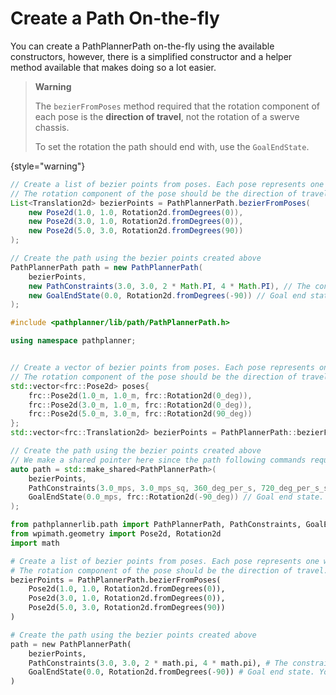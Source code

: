 # Create a Path On-the-fly

You can create a PathPlannerPath on-the-fly using the available constructors, however, there is a simplified constructor
and a helper method available that makes doing so a lot easier.

> **Warning**
>
> The `bezierFromPoses` method required that the rotation component of each pose is the **direction of travel**, not the
> rotation of a swerve chassis.
> 
> To set the rotation the path should end with, use the `GoalEndState`.
>
{style="warning"}

<tabs group="pplib-language">
<tab title="Java" group-key="java">

```Java
// Create a list of bezier points from poses. Each pose represents one waypoint. 
// The rotation component of the pose should be the direction of travel. Do not use holonomic rotation.
List<Translation2d> bezierPoints = PathPlannerPath.bezierFromPoses(
    new Pose2d(1.0, 1.0, Rotation2d.fromDegrees(0)),
    new Pose2d(3.0, 1.0, Rotation2d.fromDegrees(0)),
    new Pose2d(5.0, 3.0, Rotation2d.fromDegrees(90))
);

// Create the path using the bezier points created above
PathPlannerPath path = new PathPlannerPath(
    bezierPoints,
    new PathConstraints(3.0, 3.0, 2 * Math.PI, 4 * Math.PI), // The constraints for this path. If using a differential drivetrain, the angular constraints have no effect.
    new GoalEndState(0.0, Rotation2d.fromDegrees(-90)) // Goal end state. You can set a holonomic rotation here. If using a differential drivetrain, the rotation will have no effect.
);
```

</tab>
<tab title="C++" group-key="cpp">

```C++
#include <pathplanner/lib/path/PathPlannerPath.h>

using namespace pathplanner;


// Create a vector of bezier points from poses. Each pose represents one waypoint. 
// The rotation component of the pose should be the direction of travel. Do not use holonomic rotation.
std::vector<frc::Pose2d> poses{
    frc::Pose2d(1.0_m, 1.0_m, frc::Rotation2d(0_deg)),
    frc::Pose2d(3.0_m, 1.0_m, frc::Rotation2d(0_deg)),
    frc::Pose2d(5.0_m, 3.0_m, frc::Rotation2d(90_deg))
};
std::vector<frc::Translation2d> bezierPoints = PathPlannerPath::bezierFromPoses(poses);

// Create the path using the bezier points created above
// We make a shared pointer here since the path following commands require a shared pointer
auto path = std::make_shared<PathPlannerPath>(
    bezierPoints,
    PathConstraints(3.0_mps, 3.0_mps_sq, 360_deg_per_s, 720_deg_per_s_sq), // The constraints for this path. If using a differential drivetrain, the angular constraints have no effect.
    GoalEndState(0.0_mps, frc::Rotation2d(-90_deg)) // Goal end state. You can set a holonomic rotation here. If using a differential drivetrain, the rotation will have no effect.
);
```

</tab>
<tab title="Python" group-key="python">

```Python
from pathplannerlib.path import PathPlannerPath, PathConstraints, GoalEndState
from wpimath.geometry import Pose2d, Rotation2d
import math

# Create a list of bezier points from poses. Each pose represents one waypoint. 
# The rotation component of the pose should be the direction of travel. Do not use holonomic rotation.
bezierPoints = PathPlannerPath.bezierFromPoses(
    Pose2d(1.0, 1.0, Rotation2d.fromDegrees(0)),
    Pose2d(3.0, 1.0, Rotation2d.fromDegrees(0)),
    Pose2d(5.0, 3.0, Rotation2d.fromDegrees(90))
)

# Create the path using the bezier points created above
path = new PathPlannerPath(
    bezierPoints,
    PathConstraints(3.0, 3.0, 2 * math.pi, 4 * math.pi), # The constraints for this path. If using a differential drivetrain, the angular constraints have no effect.
    GoalEndState(0.0, Rotation2d.fromDegrees(-90)) # Goal end state. You can set a holonomic rotation here. If using a differential drivetrain, the rotation will have no effect.
)
```

</tab>
</tabs>